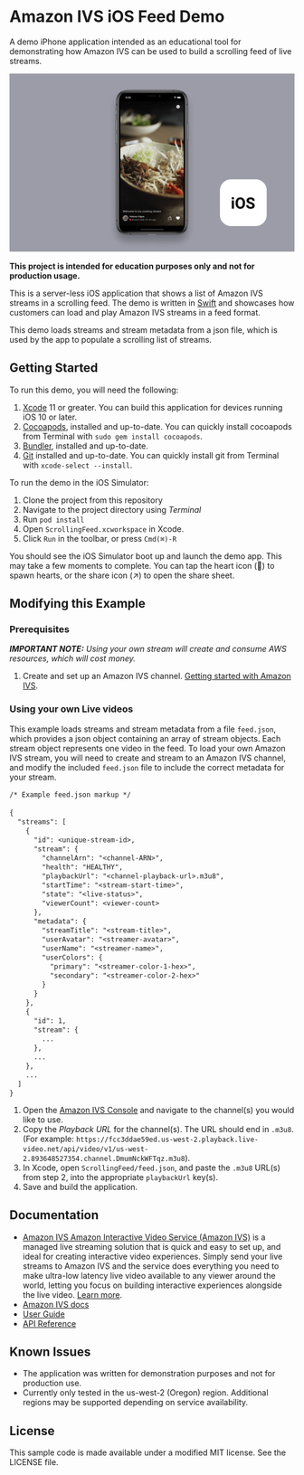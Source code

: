 # Amazon IVS iOS Feed Demo

A demo iPhone application intended as an educational tool for demonstrating how Amazon IVS can be used to build a scrolling feed of live streams.

<img src="app-screenshot.png" alt="screenshot of the iOS app running on an iPhone" />

**This project is intended for education purposes only and not for production usage.**

This is a server-less iOS application that shows a list of Amazon IVS streams in a scrolling feed. The demo is written in [Swift](https://developer.apple.com/swift/) and showcases how customers can load and play Amazon IVS streams in a feed format.

This demo loads streams and stream metadata from a json file, which is used by the app to populate a scrolling list of streams.

## Getting Started

To run this demo, you will need the following:

1. [Xcode](https://apps.apple.com/us/app/xcode/id497799835) 11 or greater. You can build this application for devices running iOS 10 or later.
2. [Cocoapods](https://cocoapods.org/), installed and up-to-date. You can quickly install cocoapods from Terminal with `sudo gem install cocoapods`.
3. [Bundler](https://bundler.io/), installed and up-to-date.
4. [Git](https://git-scm.com/) installed and up-to-date. You can quickly install git from Terminal with `xcode-select --install`.

To run the demo in the iOS Simulator:

1. Clone the project from this repository
2. Navigate to the project directory using _Terminal_
3. Run `pod install`
4. Open `ScrollingFeed.xcworkspace` in Xcode.
5. Click `Run` in the toolbar, or press `Cmd(⌘)-R`

You should see the iOS Simulator boot up and launch the demo app. This may take a few moments to complete. You can tap the heart icon (🤍) to spawn hearts, or the share icon (↗) to open the share sheet.

## Modifying this Example

### Prerequisites

_**IMPORTANT NOTE:** Using your own stream will create and consume AWS resources, which will cost money._

1. Create and set up an Amazon IVS channel. [Getting started with Amazon IVS](https://docs.aws.amazon.com/ivs/latest/userguide/GSIVS.html).

### Using your own Live videos

This example loads streams and stream metadata from a file `feed.json`, which provides a json object containing an array of stream objects. Each stream object represents one video in the feed. To load your own Amazon IVS stream, you will need to create and stream to an Amazon IVS channel, and modify the included `feed.json` file to include the correct metadata for your stream.

```
/* Example feed.json markup */

{
  "streams": [
	{
	  "id": <unique-stream-id>,
	  "stream": {
		"channelArn": "<channel-ARN>",
		"health": "HEALTHY",
		"playbackUrl": "<channel-playback-url>.m3u8",
		"startTime": "<stream-start-time>",
		"state": "<live-status>",
		"viewerCount": <viewer-count>
	  },
	  "metadata": {
		"streamTitle": "<stream-title>",
		"userAvatar": "<streamer-avatar>",
		"userName": "<streamer-name>",
		"userColors": {
		  "primary": "<streamer-color-1-hex>",
		  "secondary": "<streamer-color-2-hex>"
		}
	  }
	},
	{
	  "id": 1,
	  "stream": {
		...
	  },
	  ...
	},
	...
  ]
}
```

1. Open the [Amazon IVS Console](https://console.aws.amazon.com/ivs) and navigate to the channel(s) you would like to use.
2. Copy the _Playback URL_ for the channel(s). The URL should end in `.m3u8`.(For example: `https://fcc3ddae59ed.us-west-2.playback.live-video.net/api/video/v1/us-west-2.893648527354.channel.DmumNckWFTqz.m3u8`).
3. In Xcode, open `ScrollingFeed/feed.json`, and paste the `.m3u8` URL(s) from step 2, into the appropriate `playbackUrl` key(s).
4. Save and build the application.

## Documentation

- [Amazon IVS Amazon Interactive Video Service (Amazon IVS)](https://aws.amazon.com/ivs/) is a managed live streaming solution that is quick and easy to set up, and ideal for creating interactive video experiences. Simply send your live streams to Amazon IVS and the service does everything you need to make ultra-low latency live video available to any viewer around the world, letting you focus on building interactive experiences alongside the live video. [Learn more](https://aws.amazon.com/ivs/).
- [Amazon IVS docs](https://docs.aws.amazon.com/ivs/)
- [User Guide](https://docs.aws.amazon.com/ivs/latest/userguide/)
- [API Reference](https://docs.aws.amazon.com/ivs/latest/APIReference/)

## Known Issues

- The application was written for demonstration purposes and not for production use.
- Currently only tested in the us-west-2 (Oregon) region. Additional regions may be supported depending on service availability.

## License

This sample code is made available under a modified MIT license. See the LICENSE file.
